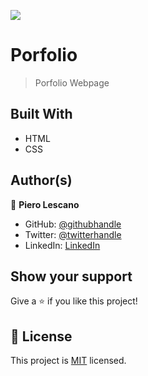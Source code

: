 ![](https://img.shields.io/badge/Microverse-blueviolet)

# Porfolio

> Porfolio Webpage

## Built With

- HTML
- CSS

## Author(s)

👤 **Piero Lescano**

- GitHub: [@githubhandle](https://github.com/piero-vic)
- Twitter: [@twitterhandle](https://twitter.com/v1ccenzo)
- LinkedIn: [LinkedIn](https://linkedin.com/in/piero-lescano)

## Show your support

Give a ⭐️ if you like this project!

## 📝 License

This project is [MIT](./MIT.md) licensed.
